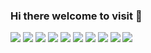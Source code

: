### Hi there welcome to visit 👋

<!-- <img src="https://img.shields.io/badge/Microsoft SQL Server-CC2927?style=for-the-badge&logo=Microsoft SQL Server&logoColor=white"/> -->
<!-- <img src="https://img.shields.io/badge/HTML5-E34F26?style=for-the-badge&logo=HTML5&logoColor=white"/> -->
<!-- <img src="https://img.shields.io/badge/jQuery-0769AD?style=for-the-badge&logo=jQuery&logoColor=white"/> -->
<!-- <img src="https://img.shields.io/badge/Visual Studio Code-007ACC?style=for-the-badge&logo=Visual Studio Code&logoColor=white"/> -->
<a href="https://www.google.com/search?q=Git" target="_blank"><img src="https://img.shields.io/badge/Git-F05032?style=for-the-badge&logo=Git&logoColor=white"/></a>
<a href="https://www.google.com/search?q=JavaScript" target="_blank"><img src="https://img.shields.io/badge/JavaScript-F7DF1E?style=for-the-badge&logo=JavaScript&logoColor=white"/></a>
<a href="https://www.google.com/search?q=Node.js" target="_blank"><img src="http://img.shields.io/badge/-Nodejs-339933?style=for-the-badge&logo=Node.js&logoColor=white"/></a>
<a href="https://www.google.com/search?q=Spring" target="_blank"><img src="https://img.shields.io/badge/Spring-6DB33F?style=for-the-badge&logo=Spring&logoColor=white"/></a>
<a href="https://www.google.com/search?q=React" target="_blank"><img src="https://img.shields.io/badge/React-61DAFB?style=for-the-badge&logo=React&logoColor=white"/></a>
<a href="https://www.google.com/search?q=TypeScript" target="_blank"><img src="https://img.shields.io/badge/TypeScript-3178C6?style=for-the-badge&logo=TypeScript&logoColor=white"/></a>
<a href="https://www.google.com/search?q=java" target="_blank"><img src="https://img.shields.io/badge/Java-007396?style=for-the-badge&logo=Java&logoColor=white"/></a>
<a href="https://www.google.com/search?q=eclipse" target="_blank"><img src="https://img.shields.io/badge/Eclipse-2C2255?style=for-the-badge&logo=Eclipse IDE&logoColor=white"/></a>
<a href="https://codepen.io/ydh95" target="_blank"><img src="https://img.shields.io/badge/CodePen-000000?style=for-the-badge&logo=CodePen&logoColor=white"/></a>
<img src="https://img.shields.io/badge/codesandbox-151515?style=for-the-badge&logo=codesandbox&logoColor=white"/>

<!-- ### [https://codepen.io/your-work](https://codepen.io/ydh95) -->
<!--<img src="https://img.shields.io/badge/Apache Tomcat-F8DC75?style=for-the-badge&logo=Apache Tomcat&logoColor=white" style="height: auto; margin-left: 10px; margin-right: 10px;"/> -->
<!--<img src="https://img.shields.io/badge/React-61DAFB?style=for-the-badge&logo=React&logoColor=white"/>

<!--
**YDH95/YDH95** is a ✨ _special_ ✨ repository because its `README.md` (this file) appears on your GitHub profile.

Here are some ideas to get you started:

- 🔭 I’m currently working on ...
- 🌱 I’m currently learning ...
- 👯 I’m looking to collaborate on ...
- 🤔 I’m looking for help with ...
- 💬 Ask me about ...
- 📫 How to reach me: ...
- 😄 Pronouns: ...
- ⚡ Fun fact: ...
-->
